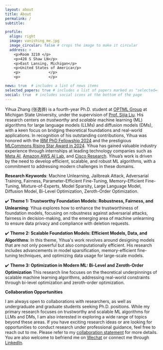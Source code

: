 ```yaml
---
layout: about
title: About
permalink: /
subtitle: 

profile:
  align: right
  image: vanishing_me.jpg
  image_circular: false # crops the image to make it circular
  address: >
    <p>Room 3210 </p>
    <p>428 S Shaw LN</p>
    <p>East Lansing, Michigan</p>
    <p>United States of America</p>
    <p>             </p>
    <p>             </p>

news: true  # includes a list of news items
selected_papers: true # includes a list of papers marked as "selected={true}"
social: true  # includes social icons at the bottom of the page
---
```



Yihua Zhang (张逸骅) is a fourth-year Ph.D. student at [OPTML Group](https://www.optml-group.com/) at Michigan State University, under the supervision of [Prof. Sijia Liu](https://lsjxjtu.github.io/). His research centers on *trustworthy* and *scalable* machine learning (ML) algorithms for large language models (LLMs) and diffusion models (DMs), with a keen focus on bridging theoretical foundations and real-world applications. In recognition of his outstanding contributions, Yihua was honored with the [IBM PhD Fellowship 2024](https://research.ibm.com/university/awards/fellowships.html) and the prestigious [MLCommons Rising Star Award in 2024](https://mlcommons.org/2024/06/2024-mlc-rising-stars/). Yihua has gained valuable industry experience through internships at leading technology companies such as [Meta AI](https://ai.meta.com/), [Amazon AWS AI Lab](https://aws.amazon.com/ai/), and [Cisco Research](https://research.cisco.com/). Yihua’s work is driven by the need to develop efficient, scalable, and robust ML algorithms, with a commitment to addressing modern challenges in these domains.

**Research Keywords**: Machine Unlearning, Jailbreak Attack, Adversarial Training, Fairness, Parameter-Efficient Fine-Tuning, Memory-Efficient Fine-Tuning, Mixture-of-Experts, Model Sparsity, Large Language Model, Diffusion Model, Bi-Level Optimization, Zeroth-Order Optimization.


:heavy_check_mark: **Theme 1: Trustworthy Foundation Models: Robustness, Fairness, and Unlearning**: Yihua explores how to enhance the trustworthiness of foundation models, focusing on robustness against adversarial attacks, fairness in decision-making, and the emerging area of machine unlearning to ensure data privacy and compliance with deletion requests.

:heavy_check_mark: **Theme 2: Scalable Foundation Models: Efficient Models, Data, and Algorithms**: In this theme, Yihua's work revolves around designing models that are not only powerful but also computationally efficient. His research includes advancements in model sparsification, memory-efficient fine-tuning techniques, and optimizing data usage for large-scale models.

:heavy_check_mark: **Theme 3: Optimization in Modern ML: Bi-Level and Zeroth-Order Optimization**
This research line focuses on the theoretical underpinnings of scalable machine learning algorithms, addressing real-world constraints through bi-level optimization and zeroth-order optimization.

**Collaboration Opportunities**

I am always open to collaborations with researchers, as well as undergraduate and graduate students seeking Ph.D. positions. While my primary research focuses on trustworthy and scalable ML algorithms for LLMs and DMs, I am also interested in exploring a wide range of topics beyond these areas. If you have exciting research ideas or are looking for opportunities to conduct research under professional guidance, feel free to reach out to me. Please refer to my [collaboration statement](./collaboration) for more details. You are also welcome to befriend me on [Wechat](./assets/img/Wechat.jpg) or connect me through [LinkedIn](https://www.linkedin.com/in/zhangyihua/).

